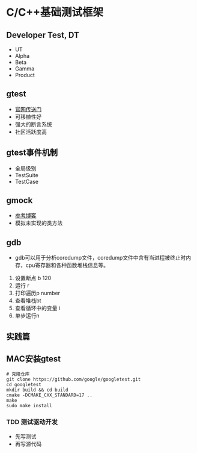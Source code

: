 # C/C++基础测试框架
## Developer Test, DT
- UT
- Alpha
- Beta
- Gamma
- Product
## gtest
- [官网传送门](https://github.com/google/googletest)
- 可移植性好
- 强大的断言系统
- 社区活跃度高

## gtest事件机制
- 全局级别
- TestSuite
- TestCase
## gmock
- [参考博客](https://www.cnblogs.com/huaibin/p/15400562.html)
- 模拟未实现的类方法
## gdb
- gdb可以用于分析coredump文件，coredump文件中含有当进程被终止时内存，cpu寄存器和各种函数堆栈信息等。
1. 设置断点 b 120
2. 运行 r
3. 打印遍历p  number
4. 查看堆栈bt
5. 查看循环中的变量 i
6. 单步运行n
## 实践篇
## MAC安装gtest
```shell
# 克隆仓库
git clone https://github.com/google/googletest.git
cd googletest
mkdir build && cd build
cmake -DCMAKE_CXX_STANDARD=17 ..
make
sudo make install
```
### TDD 测试驱动开发
- 先写测试
- 再写源代码